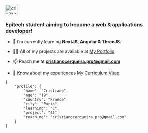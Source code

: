 <img align="center" src="https://raw.githubusercontent.com/rahuldkjain/github-profile-readme-generator/master/src/images/icons/Social/linked-in-alt.svg" alt="cristiano-cerqueira" height="30" width="40" />
<h3>Epitech student aiming to become a web & applications developer!</h3>

- 🌱 I’m currently learning **NextJS, Angular & ThreeJS.**

- 👨‍💻 All of my projects are available at [My Portfolio](https://cristianocerqueira.com)

- 📫 Reach me at **cristianocerqueira.pro@gmail.com**

- 📄 Know about my experiences [My Curriculum Vitae](https://www.cristianocerqueira.com/files/CV_Cristiano_CERQUEIRA.pdf)

```
{
    "profile": {
        "name": "Cristiano",
        "age": "19",
        "country": "France",
        "city": "Paris",
        "learning": "C",
        "project": "42",
        "reach_me": "cristianocerqueira.pro@gmail.com"
    }
}
